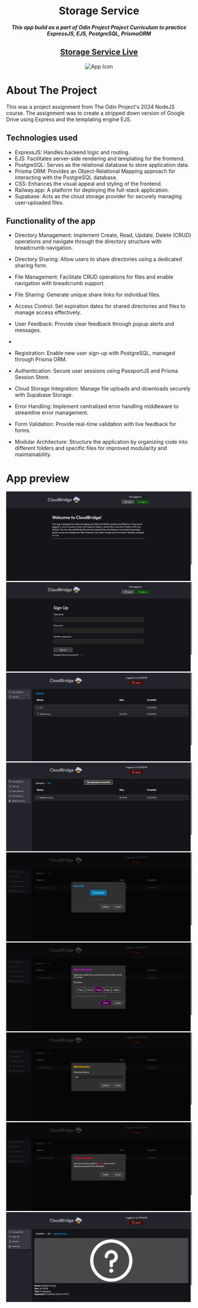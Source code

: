 <h1 align="center">Storage Service</h1>
<p align="center"> <strong><i>This app build as a part of Odin Project Project Curriculum to practice ExpressJS, EJS, PostgreSQL, PrismaORM</strong></i> </p>
<h2 align="center"><a href="https://storage-service.up.railway.app/" target="_blank">Storage Service Live</a></h2>

<p align="center">
  <img src="https://github.com/NewGen2022/storage-service/blob/main/public/images/storage.png" alt="App Icon">
</p>

# About The Project
This was a project assignment from The Odin Project's 2024 NodeJS course. 
The assignment was to create a stripped down version of Google Drive using Express and the templating engine EJS.

## Technologies used
- ExpressJS: Handles backend logic and routing.
- EJS: Facilitates server-side rendering and templating for the frontend.
- PostgreSQL: Serves as the relational database to store application data.
- Prisma ORM: Provides an Object-Relational Mapping approach for interacting with the PostgreSQL database.
- CSS: Enhances the visual appeal and styling of the frontend.
- Railway.app: A platform for deploying the full-stack application.
- Supabase: Acts as the cloud storage provider for securely managing user-uploaded files.

## Functionality of the app
- Directory Management: Implement Create, Read, Update, Delete (CRUD) operations and navigate through the directory structure with breadcrumb navigation.
- Directory Sharing: Allow users to share directories using a dedicated sharing form.

- File Management: Facilitate CRUD operations for files and enable navigation with breadcrumb support.
- File Sharing: Generate unique share links for individual files.

- Access Control: Set expiration dates for shared directories and files to manage access effectively.

- User Feedback: Provide clear feedback through popup alerts and messages.
- 

- Registration: Enable new user sign-up with PostgreSQL, managed through Prisma ORM.
- Authentication: Secure user sessions using PassportJS and Prisma Session Store.

- Cloud Storage Integration: Manage file uploads and downloads securely with Supabase Storage.

- Error Handling: Implement centralized error handling middleware to streamline error management.

- Form Validation: Provide real-time validation with live feedback for forms.

- Modular Architecture: Structure the application by organizing code into different folders and specific files for improved modularity and maintainability.



# App preview
![app preview](https://github.com/NewGen2022/storage-service/blob/main/app_preview/photo_1.jpg)
![app preview](https://github.com/NewGen2022/storage-service/blob/main/app_preview/photo_2.jpg)
![app preview](https://github.com/NewGen2022/storage-service/blob/main/app_preview/photo_3.jpg)
![app preview](https://github.com/NewGen2022/storage-service/blob/main/app_preview/photo_4.jpg)
![app preview](https://github.com/NewGen2022/storage-service/blob/main/app_preview/photo_5.jpg)
![app preview](https://github.com/NewGen2022/storage-service/blob/main/app_preview/photo_6.jpg)
![app preview](https://github.com/NewGen2022/storage-service/blob/main/app_preview/photo_7.jpg)
![app preview](https://github.com/NewGen2022/storage-service/blob/main/app_preview/photo_8.jpg)
![app preview](https://github.com/NewGen2022/storage-service/blob/main/app_preview/photo_9.jpg)

